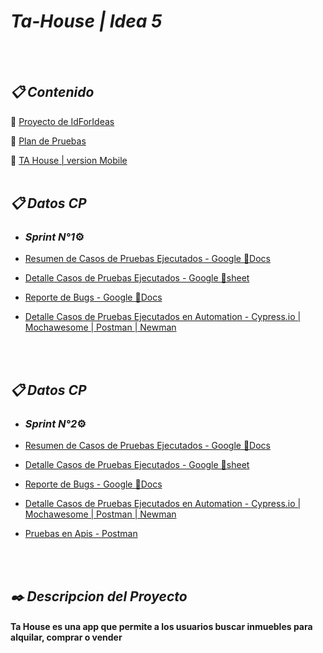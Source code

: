 
 <h1 align="left"><em>Ta-House | Idea 5</em></h1>

 <br />

 <!-- ![logo](https://user-images.githubusercontent.com/86979361/198842663-82f943bc-53a8-4e45-a4b5-2de48b80af1b.jpg) -->

<br />


<h2 align="left"><em>📋 Contenido </em></h2>

📌 [Proyecto de IdForIdeas](https://drive.google.com/file/d/1X7tHO7CpUHDNBqgOVyzlZqUOdyPzViTh/view)
<br /> 

📌 [Plan de Pruebas ](https://docs.google.com/document/d/1dUFPsR8bqabMhBHuJoDZJEjY0QTFLXMIijpkcEeTWhU/edit)
<br />

📌 [TA House | version Mobile](https://dev.tahouse.casa/) 
<br />
<br />

<h2 align="left"><em>📋 Datos CP </em></h2>

- ### <em>Sprint N°1</em>⚙️

 - [Resumen de Casos de Pruebas Ejecutados - Google 📘Docs](https://docs.google.com/document/d/1Xx8sjieOoW9J3KxGvVvh4f9f_67qTRfVkMO4sOdOIc0/edit)
 - [Detalle Casos de Pruebas Ejecutados - Google 📗sheet](https://docs.google.com/spreadsheets/d/1AFWnSNzIHXbe13HhTuA2pnjD-wAlpQRj3usGxob2w0g/edit#gid=0)
 - [Reporte de Bugs - Google 📘Docs](https://docs.google.com/document/d/1ZPlk6z2-uWW_8OKjQq3M5jGCeLHwVqpxGv6tzIipkL8/edit)
 - [Detalle Casos de Pruebas Ejecutados en Automation - Cypress.io | Mochawesome | Postman | Newman](https://tahouse-casa.github.io/tahouse-testing/)
<br />
<br />

<h2 align="left"><em>📋 Datos CP </em></h2>

- ### <em>Sprint N°2</em>⚙️

 - [Resumen de Casos de Pruebas Ejecutados - Google 📘Docs](https://docs.google.com/document/d/1swu6-Kf0pOFIvucHaunRuRRTVjcrJhYLPK_FneTG3C4/edit)
 - [Detalle Casos de Pruebas Ejecutados - Google 📗sheet](https://docs.google.com/spreadsheets/d/1XtMFKw-h3ncpF6JtCZXiSvVU7kMd-zShZZRmQg61_Jc/edit#gid=0)
 - [Reporte de Bugs - Google 📘Docs](https://docs.google.com/document/d/1mSHnxoNlqpAGk8XyI00CNfr9uDr0S0aY8IcSiLzEADA/edit)
 - [Detalle Casos de Pruebas Ejecutados en Automation - Cypress.io | Mochawesome | Postman | Newman](https://tahouse-casa.github.io/tahouse-testing/)
 - [Pruebas en Apis - Postman](https://blue-firefly-829336.postman.co/workspace/Idea-5---Bonpland~ed56c536-aed7-45f3-95bd-109b482da220/collection/22531503-08c7d3df-d134-46bf-914c-b7b224e3dd3d?action=share&creator=22531503)
<br />
<br />


<h2 align="left"><em>✒️ Descripcion del Proyecto</em></h2>
<h4 align="left">Ta House es una app que permite a los usuarios buscar inmuebles para alquilar, comprar o vender </h4>



